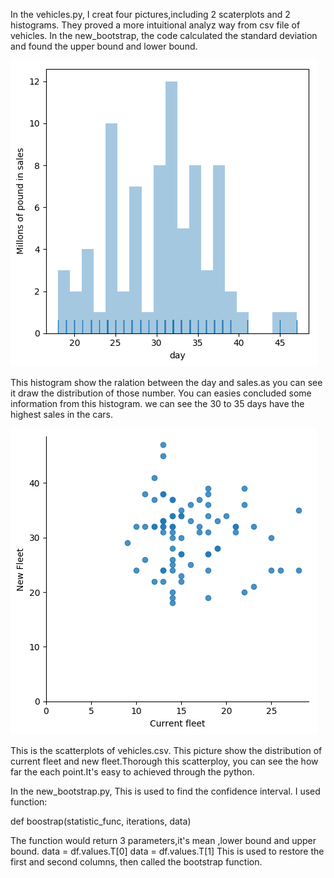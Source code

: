 In the vehicles.py, I creat four pictures,including 2 scaterplots and  2 histograms. They proved a more intuitional analyz way from csv file of vehicles. In the new_bootstrap, the code calculated the standard deviation and found the upper bound and lower bound.

![logo](./hist_vehi.png?raw=true)

This histogram show the ralation between the day and sales.as you can see it draw the distribution of those number. You can easies concluded some information from this histogram. we can see the 30 to 35 days have the highest sales in the cars.

![logo](./scate_vehi.png?raw=true)

This is the scatterplots of vehicles.csv. This picture show the distribution of current fleet and new fleet.Thorough this scatterploy, you can see the how far the each point.It's easy to achieved through the python.

In the new_bootstrap.py,  This is used to  find the confidence interval. I used
function:

def boostrap(statistic_func, iterations, data)

The function would return 3 parameters,it's mean ,lower bound and  upper bound.
data = df.values.T[0]
data = df.values.T[1] This is used to restore the first and second columns, then called the bootstrap function.
